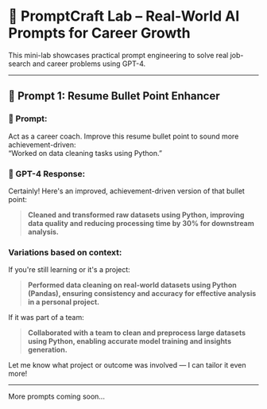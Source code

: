 # 🧠 PromptCraft Lab – Real-World AI Prompts for Career Growth

This mini-lab showcases practical prompt engineering to solve real job-search and career problems using GPT-4.

---

## 🎯 Prompt 1: Resume Bullet Point Enhancer

### 🧾 Prompt:
Act as a career coach. Improve this resume bullet point to sound more achievement-driven:  
“Worked on data cleaning tasks using Python.”

### 🤖 GPT-4 Response:
Certainly! Here's an improved, achievement-driven version of that bullet point:

> **Cleaned and transformed raw datasets using Python, improving data quality and reducing processing time by 30% for downstream analysis.**

### Variations based on context:

If you're still learning or it's a project:

> **Performed data cleaning on real-world datasets using Python (Pandas), ensuring consistency and accuracy for effective analysis in a personal project.**

If it was part of a team:

> **Collaborated with a team to clean and preprocess large datasets using Python, enabling accurate model training and insights generation.**

Let me know what project or outcome was involved — I can tailor it even more!


---

More prompts coming soon...
